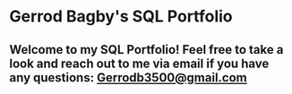 # Gerrod Bagby's SQL Portfolio
## Welcome to my SQL Portfolio! Feel free to take a look and reach out to me via email if you have any questions: Gerrodb3500@gmail.com

